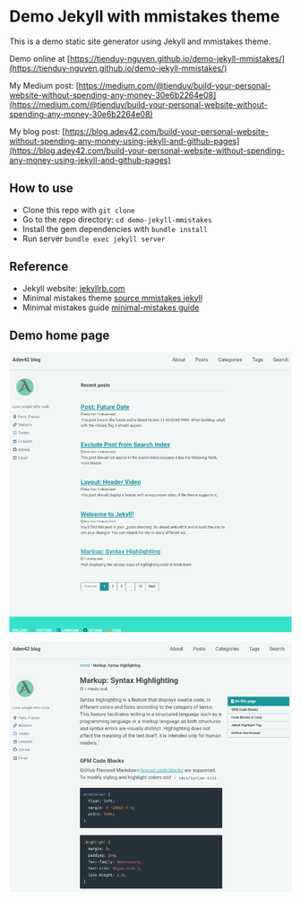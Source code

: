 # Demo Jekyll with mmistakes theme

This is a demo static site generator using Jekyll and mmistakes theme.

Demo online at [https://tienduy-nguyen.github.io/demo-jekyll-mmistakes/](https://tienduy-nguyen.github.io/demo-jekyll-mmistakes/)

My Medium post: [https://medium.com/@tienduy/build-your-personal-website-without-spending-any-money-30e6b2264e08](https://medium.com/@tienduy/build-your-personal-website-without-spending-any-money-30e6b2264e08)

My blog post: [https://blog.adev42.com/build-your-personal-website-without-spending-any-money-using-jekyll-and-github-pages](https://blog.adev42.com/build-your-personal-website-without-spending-any-money-using-jekyll-and-github-pages)

## How to use

- Clone this repo with `git clone`
- Go to the repo directory: `cd demo-jekyll-mmistakes`
- Install the gem dependencies with `bundle install`
- Run server `bundle exec jekyll server`

## Reference

- Jekyll website: [jekyllrb.com](https://jekyllrb.com/)
- Minimal mistakes theme [source mmistakes jekyll](https://github.com/mmistakes)
- Minimal mistakes guide [minimal-mistakes guide](https://mmistakes.github.io/minimal-mistakes/docs/quick-start-guide/)


## Demo home page

![demo](screenshot1.png)

![demo](screenshot2.png)
